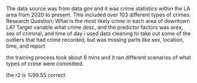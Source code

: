 The data source was from data.gov and it was crime statistics within the LA area from 2020 to present. This included over 103 different types 
of crimes.
Research Question; What is the most likely crime in each area of downtown LA?
Target variable what crime desc, and the predictor factors was area, sex of criminal, and time of day 
i used data cleaning to take out some of the outliers that had crime recorded, but was missing parts like sex, location, time, and report


the training process took about 6 mins and it ran different scenarios of what types of crime were committed.

the r2 is %99.55 correct
